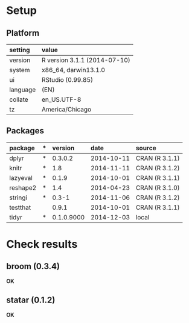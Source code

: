 # Setup

## Platform

|setting  |value                        |
|:--------|:----------------------------|
|version  |R version 3.1.1 (2014-07-10) |
|system   |x86_64, darwin13.1.0         |
|ui       |RStudio (0.99.85)            |
|language |(EN)                         |
|collate  |en_US.UTF-8                  |
|tz       |America/Chicago              |

## Packages

|package  |*  |version    |date       |source         |
|:--------|:--|:----------|:----------|:--------------|
|dplyr    |*  |0.3.0.2    |2014-10-11 |CRAN (R 3.1.1) |
|knitr    |*  |1.8        |2014-11-11 |CRAN (R 3.1.2) |
|lazyeval |*  |0.1.9      |2014-10-01 |CRAN (R 3.1.1) |
|reshape2 |*  |1.4        |2014-04-23 |CRAN (R 3.1.0) |
|stringi  |*  |0.3-1      |2014-11-06 |CRAN (R 3.1.2) |
|testthat |   |0.9.1      |2014-10-01 |CRAN (R 3.1.1) |
|tidyr    |*  |0.1.0.9000 |2014-12-03 |local          |

# Check results

## broom (0.3.4)

__OK__

## statar (0.1.2)

__OK__

